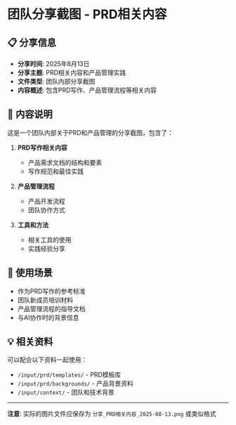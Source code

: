 # 团队分享截图 - PRD相关内容

## 📋 分享信息

- **分享时间**: 2025年8月13日
- **分享主题**: PRD相关内容和产品管理实践
- **文件类型**: 团队内部分享截图
- **内容概述**: 包含PRD写作、产品管理流程等相关内容

## 📝 内容说明

这是一个团队内部关于PRD和产品管理的分享截图，包含了：

1. **PRD写作相关内容**
   - 产品需求文档的结构和要素
   - 写作规范和最佳实践

2. **产品管理流程**
   - 产品开发流程
   - 团队协作方式

3. **工具和方法**
   - 相关工具的使用
   - 实践经验分享

## 🎯 使用场景

- 作为PRD写作的参考标准
- 团队新成员培训材料
- 产品管理流程的指导文档
- 与AI协作时的背景信息

## 💡 相关资料

可以配合以下资料一起使用：
- `/input/prd/templates/` - PRD模板库
- `/input/prd/backgrounds/` - 产品背景资料
- `/input/context/` - 团队和技术背景

---

**注意**: 实际的图片文件应保存为 `分享_PRD相关内容_2025-08-13.png` 或类似格式